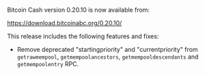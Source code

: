 Bitcoin Cash version 0.20.10 is now available from:

  <https://download.bitcoinabc.org/0.20.10/>

This release includes the following features and fixes:
 - Remove deprecated "startingpriority" and "currentpriority" from
   `getrawmempool`, `getmempoolancestors`, `getmempooldescendants` and
   `getmempoolentry` RPC.

